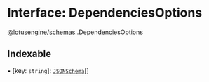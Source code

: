 # Interface: DependenciesOptions

[@lotusengine/schemas](../wiki/@lotusengine.schemas).[<internal>](../wiki/@lotusengine.schemas.%3Cinternal%3E).DependenciesOptions

## Indexable

▪ [key: `string`]: [`JSONSchema`](../wiki/@lotusengine.schemas.%3Cinternal%3E#jsonschema)[]
